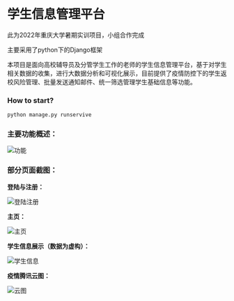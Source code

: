 # 学生信息管理平台

此为2022年重庆大学暑期实训项目，小组合作完成

主要采用了python下的Django框架

本项目是面向高校辅导员及分管学生工作的老师的学生信息管理平台，基于对学生相关数据的收集，进行大数据分析和可视化展示，目前提供了疫情防控下的学生返校风险管理、批量发送通知邮件、统一筛选管理学生基础信息等功能。

### How to start?

~~~python
python manage.py runservive
~~~

### 主要功能概述：

![功能](https://raw.githubusercontent.com/jokersio-tsy/Student-Information-Management-Platform/main/img/功能.png)

### 部分页面截图：

**登陆与注册：**

![登陆注册](https://raw.githubusercontent.com/jokersio-tsy/Student-Information-Management-Platform/main/img/登陆注册.png)

**主页：**

![主页](https://raw.githubusercontent.com/jokersio-tsy/Student-Information-Management-Platform/main/img/主页.png)

**学生信息展示（数据为虚构）：**

![学生信息](https://raw.githubusercontent.com/jokersio-tsy/Student-Information-Management-Platform/main/img/学生信息.png)

**疫情腾讯云图：**

![云图](https://raw.githubusercontent.com/jokersio-tsy/Student-Information-Management-Platform/main/img/云图.png)
